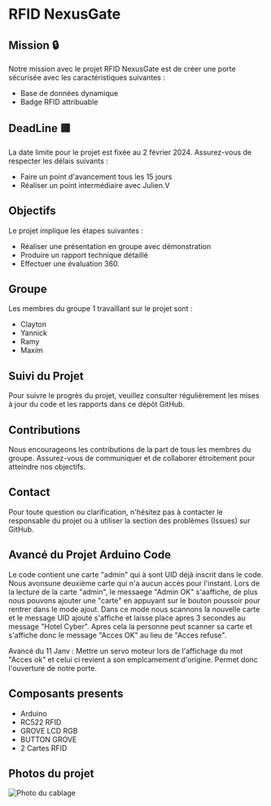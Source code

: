 # RFID NexusGate

## Mission 🔒
Notre mission avec le projet RFID NexusGate est de créer une porte sécurisée avec les caractéristiques suivantes :
- Base de données dynamique
- Badge RFID attribuable

## DeadLine 🟥
La date limite pour le projet est fixée au 2 février 2024. Assurez-vous de respecter les délais suivants :
- Faire un point d'avancement tous les 15 jours
- Réaliser un point intermédiaire avec Julien.V

## Objectifs
Le projet implique les étapes suivantes :
- Réaliser une présentation en groupe avec démonstration
- Produire un rapport technique détaillé
- Effectuer une évaluation 360.

## Groupe 
Les membres du groupe 1 travaillant sur le projet sont :
- Clayton
- Yannick
- Ramy
- Maxim

## Suivi du Projet
Pour suivre le progrès du projet, veuillez consulter régulièrement les mises à jour du code et les rapports dans ce dépôt GitHub.

## Contributions
Nous encourageons les contributions de la part de tous les membres du groupe. Assurez-vous de communiquer et de collaborer étroitement pour atteindre nos objectifs.

## Contact
Pour toute question ou clarification, n'hésitez pas à contacter le responsable du projet ou à utiliser la section des problèmes (Issues) sur GitHub.

## Avancé du Projet Arduino Code 
Le code contient une carte "admin" qui à sont UID déjà inscrit dans le code. Nous avonsune deuxième carte qui n'a aucun accés pour l'instant.
Lors de la lecture de la carte "admin", le messaege "Admin OK" s'aaffiche, de plus nous pouvons ajouter une "carte" en appuyant sur le bouton poussoir pour rentrer dans le mode ajout. Dans ce mode nous scannons la nouvelle carte et le message UID ajouté s'affiche et laisse place apres 3 secondes au message "Hotel Cyber". Apres cela la personne peut scanner sa carte et s'affiche donc le message "Acces OK" au lieu de "Acces refuse".

Avancé du 11 Janv : Mettre un servo moteur lors de l'affichage du mot "Acces ok" et celui ci revient a son emplcamement d'origine. Permet donc l'ouverture de notre porte.

## Composants presents
  - Arduino
  - RC522 RFID
  - GROVE LCD RGB
  - BUTTON GROVE
  - 2 Cartes RFID 

## Photos du projet 
![Photo du cablage](https://cdn.discordapp.com/attachments/1195029985409388694/1195030024823242913/IMG_0753.jpg)
